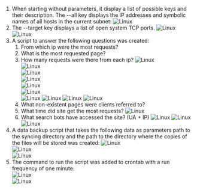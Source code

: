 1. When starting without parameters, it display a list of possible keys and their description. 
   The --all key displays the IP addresses and symbolic names of all hosts in the current subnet: 
                                                ![Linux](Images/1.png "--all")
2. The --target key displays a list of open system TCP ports.
                                                ![Linux](Images/2.png "--target")
                                                ![Linux](Images/3.png "scriptA.sh")														 
3. A script to answer the following questions was created:
   1) From which ip were the most requests? 
   2) What is the most requested page? 
   3) How many requests were there from each ip? 
                                                ![Linux](Images/4.png "1-3")	
                                                ![Linux](Images/5.png "3")	
												![Linux](Images/6.png "3")	
												![Linux](Images/7.png "3")	
												![Linux](Images/8.png "3")	
												![Linux](Images/9.png "3")	
												![Linux](Images/10.png "3")	
												![Linux](Images/11.png "3")	
												![Linux](Images/12.png "3")	
												![Linux](Images/13.png "3")	
   4) What non-existent pages were clients referred to? 
   5) What time did site get the most requests? 
												![Linux](Images/14.png "4-5")	
   6) What search bots have accessed the site? (UA + IP)
												![Linux](Images/15.png "6")	
												![Linux](Images/16.png "6")	
												![Linux](Images/17.png "scriptB.sh")	
4. A data backup script that takes the following data as parameters path to the syncing directory 
   and the path to the directory where the copies of the files will be stored was created:
                                                ![Linux](Images/18.png "backup")	
												![Linux](Images/19.png "backup")	
												![Linux](Images/20.png "scriptC.sh")	
5. The command to run the script was added to crontab with a run frequency of one minute:                                      
                                                ![Linux](Images/21.png "backup")	
												![Linux](Images/22.png "scriptC.sh")
